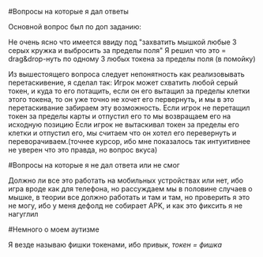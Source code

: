 #Вопросы на которые я дал ответы

Основной вопрос был по доп заданию:

Не очень ясно что имеется ввиду под "захватить мышкой любые 3 серых кружка и выбросить за пределы поля"
Я решил что это = drag&drop-нуть по одному 3 любых токена за пределы поля (в помойку)

Из вышестоящего вопроса следует непонятность как реализовывать перетаскивение, я сделал так:
Игрок может схватить любой серый токен, и куда то его потащить, если он его вытащил за пределы клетки этого токена, то он уже точно не хочет его первернуть, и мы в это перетаскивание забираем эту возможность.
Если игрок не перетащил токен за пределы карты и отпустил его то мы возвращаем его на исходную позицию
Если игрок не вытаскивал токен за пределы его клетки и отпустил его, мы считаем что он хотел его перевернуть и переворачиваем.(точнее курсор, ибо мне показалось так интуитивнее не уверен что это правда, но вопрос вкуса)

#Вопросы на которые я не дал ответа или не смог

Должно ли все это работать на мобильных устройствах или нет, ибо игра вроде как для телефона, но рассуждаем мы в половине случаев о мышке, в теории все должно работать и там и там, но проверить я это не могу, ибо у меня дефолд не собирает APK, и как это фиксить я не нагуглил

#Немного о моем аутизме

Я везде называю фишки токенами, ибо привык, *токен = фишка*
